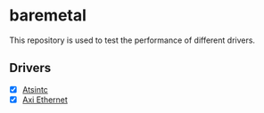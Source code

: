 # baremetal

This repository is used to test the performance of different drivers.

## Drivers

- [x] [Atsintc](./driver-test/atsintc/)
- [x] [Axi Ethernet](./driver-test/axinet/README.md)